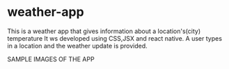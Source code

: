 # weather-app
This is a weather app that gives information about a location's(city) temperature
It ws developed using CSS,JSX and react native.
A user types in a location and the weather update is provided.

SAMPLE IMAGES OF THE APP

